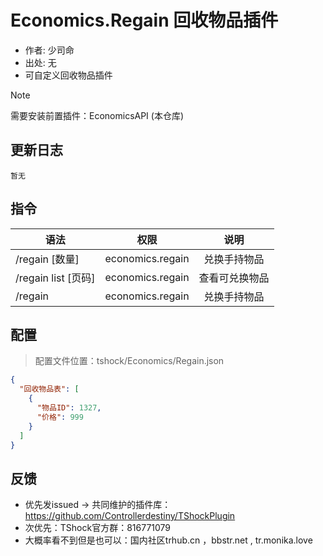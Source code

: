 # Economics.Regain 回收物品插件

- 作者: 少司命
- 出处: 无
- 可自定义回收物品插件

> [!NOTE]  
> 需要安装前置插件：EconomicsAPI (本仓库)  

## 更新日志

```
暂无
```

## 指令

| 语法                |       权限       |      说明      |
| ------------------- | :--------------: | :------------: |
| /regain [数量]      | economics.regain |  兑换手持物品  |
| /regain list [页码] | economics.regain | 查看可兑换物品 |
| /regain             | economics.regain |  兑换手持物品  |

## 配置
> 配置文件位置：tshock/Economics/Regain.json
```json
{
  "回收物品表": [
    {
      "物品ID": 1327,
      "价格": 999
    }
  ]
}
```
## 反馈
- 优先发issued -> 共同维护的插件库：https://github.com/Controllerdestiny/TShockPlugin
- 次优先：TShock官方群：816771079
- 大概率看不到但是也可以：国内社区trhub.cn ，bbstr.net , tr.monika.love
